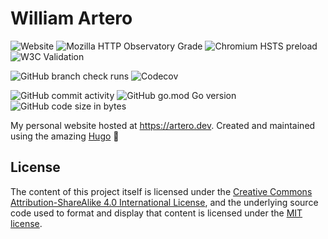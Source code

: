 # William Artero

![Website](https://img.shields.io/website?url=https%3A%2F%2Fartero.dev)
![Mozilla HTTP Observatory Grade](https://img.shields.io/mozilla-observatory/grade/artero.dev)
![Chromium HSTS preload](https://img.shields.io/hsts/preload/artero.dev)
![W3C Validation](https://img.shields.io/w3c-validation/default?targetUrl=https%3A%2F%2Fartero.dev)

![GitHub branch check runs](https://img.shields.io/github/check-runs/wwmoraes/site/master)
![Codecov](https://img.shields.io/codecov/c/github/wwmoraes/site)

![GitHub commit activity](https://img.shields.io/github/commit-activity/w/wwmoraes/site)
![GitHub go.mod Go version](https://img.shields.io/github/go-mod/go-version/wwmoraes/site)
![GitHub code size in bytes](https://img.shields.io/github/languages/code-size/wwmoraes/site)

My personal website hosted at <https://artero.dev>. Created and maintained using
the amazing [Hugo](https://github.com/gohugoio/hugo) 🖤

## License

The content of this project itself is licensed under the
[Creative Commons Attribution-ShareAlike 4.0 International License](https://creativecommons.org/licenses/by-sa/4.0/),
and the underlying source code used to format and display that content is
licensed under the [MIT license](LICENSE.md).

